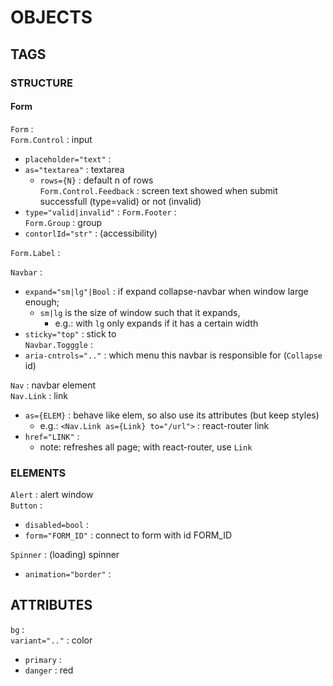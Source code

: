 # OBJECTS

## TAGS

### STRUCTURE

#### Form
`Form` :  
`Form.Control` : input  
*	`placeholder="text"` :   
*	`as="textarea"` : textarea  
	*	`rows={N}` : default n of rows  
`Form.Control.Feedback` : screen text showed when submit successfull (type=valid) or not (invalid)   
*	`type="valid|invalid"` : 
`Form.Footer` :   
`Form.Group` : group  
*	`contorlId="str"` : (accessibility)  

`Form.Label` :  

`Navbar` :  
*	`expand="sm|lg"|Bool` : if expand collapse-navbar when window large enough;
	*	`sm|lg` is the size of window such that it expands,
		*	e.g.: with `lg` only expands if it has a certain width  
*	`sticky="top"` : stick to  
`Navbar.Togggle` :  
*	`aria-cntrols=".."` : which menu this navbar is responsible for (`Collapse` id)  

`Nav` : navbar element  
`Nav.Link` : link  
*	`as={ELEM}` : behave like elem, so also use its attributes (but keep styles)  
	*	e.g.: `<Nav.Link as={Link} to="/url">` : react-router link  
*	`href="LINK"` :  
	*	note: refreshes all page; with react-router, use `Link`  

### ELEMENTS
`Alert` : alert window  
`Button` :   
*	`disabled=bool` :  
*	`form="FORM_ID"` : connect to form with id FORM_ID  

`Spinner` : (loading) spinner  
*	`animation="border"` :  

## ATTRIBUTES
`bg` :  
`variant=".."` : color   
*	`primary` : 
*	`danger` : red  
